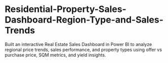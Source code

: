 # Residential-Property-Sales-Dashboard-Region-Type-and-Sales-Trends
Built an interactive Real Estate Sales Dashboard in Power BI to analyze regional price trends, sales performance, and property types using offer vs purchase price, SQM metrics, and yield insights.
